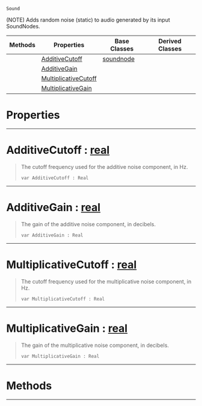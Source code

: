 `Sound`

(NOTE) Adds random noise (static) to audio generated by its input SoundNodes.

|Methods|Properties|Base Classes|Derived Classes|
|---|---|---|---|
| |[ AdditiveCutoff](https://github.com/ZilchEngine/ZilchDocs/blob/master/code_reference/class_reference/addnoisenode.markdown#additivecutoff-zilch-engi)|[soundnode](https://github.com/ZilchEngine/ZilchDocs/blob/master/code_reference/class_reference/soundnode.markdown)| |
| |[ AdditiveGain](https://github.com/ZilchEngine/ZilchDocs/blob/master/code_reference/class_reference/addnoisenode.markdown#additivegain-zilch-engine)| | |
| |[ MultiplicativeCutoff](https://github.com/ZilchEngine/ZilchDocs/blob/master/code_reference/class_reference/addnoisenode.markdown#multiplicativecutoff-zer)| | |
| |[ MultiplicativeGain](https://github.com/ZilchEngine/ZilchDocs/blob/master/code_reference/class_reference/addnoisenode.markdown#multiplicativegain-zero)| | |


 #  Properties


---  
 #  AdditiveCutoff : [real](https://github.com/ZilchEngine/ZilchDocs/blob/master/code_reference/nada_base_types/real.markdown)

> The cutoff frequency used for the additive noise component, in Hz.
> ``` lang=cpp, name=Nada
> var AdditiveCutoff : Real


---  
 #  AdditiveGain : [real](https://github.com/ZilchEngine/ZilchDocs/blob/master/code_reference/nada_base_types/real.markdown)

> The gain of the additive noise component, in decibels.
> ``` lang=cpp, name=Nada
> var AdditiveGain : Real


---  
 #  MultiplicativeCutoff : [real](https://github.com/ZilchEngine/ZilchDocs/blob/master/code_reference/nada_base_types/real.markdown)

> The cutoff frequency used for the multiplicative noise component, in Hz.
> ``` lang=cpp, name=Nada
> var MultiplicativeCutoff : Real


---  
 #  MultiplicativeGain : [real](https://github.com/ZilchEngine/ZilchDocs/blob/master/code_reference/nada_base_types/real.markdown)

> The gain of the multiplicative noise component, in decibels.
> ``` lang=cpp, name=Nada
> var MultiplicativeGain : Real


---  
 #  Methods


---  
 

 